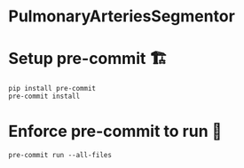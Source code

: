# PulmonaryArteriesSegmentor

# Setup pre-commit  🏗️

```shell
pip install pre-commit
pre-commit install
```

# Enforce pre-commit to run 🏃

```shell
pre-commit run --all-files
```
